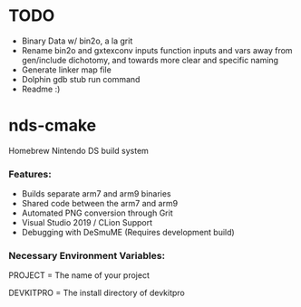 # TODO
- Binary Data w/ bin2o, a la grit
- Rename bin2o and gxtexconv inputs function inputs and vars away from gen/include dichotomy, and towards more clear and specific naming
- Generate linker map file
- Dolphin gdb stub run command
- Readme :)

# nds-cmake
Homebrew Nintendo DS build system

### Features:
- Builds separate arm7 and arm9 binaries
- Shared code between the arm7 and arm9
- Automated PNG conversion through Grit
- Visual Studio 2019 / CLion Support
- Debugging with DeSmuME (Requires development build)

### Necessary Environment Variables:
PROJECT = The name of your project

DEVKITPRO = The install directory of devkitpro
